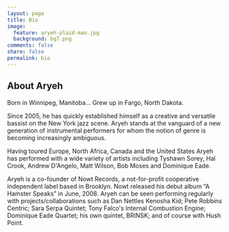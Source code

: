 ```yaml
---
layout: page
title: Bio
image:
  feature: aryeh-plaid-man.jpg
  background: bg7.png
comments: false
share: false
permalink: bio
---
```

## About Aryeh
Born in Winnipeg, Manitoba...
Grew up in Fargo, North Dakota.

Since 2005, he has quickly established himself as a creative and versatile bassist on the New York jazz scene. Aryeh stands at the vanguard of a new generation of instrumental performers for whom the notion of genre is becoming increasingly ambiguous.

Having toured Europe, North Africa, Canada and the United States Aryeh has performed with a wide variety of artists including Tyshawn Sorey, Hal Crook, Andrew D'Angelo, Matt Wilson, Bob Moses and Dominique Eade.

Aryeh is a co-founder of Nowt Records, a not-for-profit cooperative independent label based in Brooklyn. Nowt released his debut album “A Hamster Speaks” in June, 2008. Aryeh can be seen performing regularly with projects/collaborations such as Dan Nettles Kenosha Kid; Pete Robbins Centric; Sara Serpa Quintet; Tony Falco's Internal Combustion Engine; Dominique Eade Quartet; his own quintet, BRINSK; and of course with Hush Point.